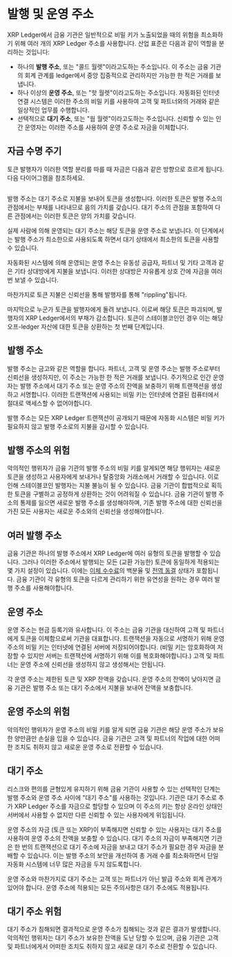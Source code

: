 # 발행 및 운영 주소

XRP Ledger에서 금융 기관은 일반적으로 비밀 키가 노출되었을 때의 위험을 최소화하기 위해 여러 개의 XRP Ledger 주소를 사용합니다. 산업 표준은 다음과 같이 역할을 분리하는 것입니다:

* 하나의 **발행 주소**, 또는 "콜드 월렛"이라고도하는 주소입니다. 이 주소는 금융 기관의 회계 관계를 ledger에서 중앙 집중적으로 관리하지만 가능한 한 적은 거래를 보냅니다.&#x20;
* 하나 이상의 **운영 주소**, 또는 "핫 월렛"이라고도하는 주소입니다. 자동화된 인터넷 연결 시스템은 이러한 주소의 비밀 키를 사용하여 고객 및 파트너와의 거래와 같은 일상적인 업무를 수행합니다.&#x20;
* 선택적으로 **대기 주소**, 또는 "웜 월렛"이라고도하는 주소입니다. 신뢰할 수 있는 인간 운영자는 이러한 주소를 사용하여 운영 주소로 자금을 이체합니다.&#x20;

## 자금 수명 주기

토큰 발행자가 이러한 역할 분리를 따를 때 자금은 다음과 같은 방향으로 흐르게 됩니다. 다음 다이어그램을 참조하세요.

<figure><img src="https://xrpl.org/img/issued-currency-funds-flow.svg" alt=""><figcaption></figcaption></figure>

발행 주소는 대기 주소로 지불을 보내어 토큰을 생성합니다. 이러한 토큰은 발행 주소의 관점에서는 부채를 나타내므로 음의 가치를 갖습니다. 대기 주소의 관점을 포함하여 다른 관점에서는 이러한 토큰은 양의 가치를 갖습니다.

실제 사람에 의해 운영되는 대기 주소는 해당 토큰을 운영 주소로 보냅니다. 이 단계에서는 발행 주소가 최소한으로 사용되도록 하면서 대기 상태에서 최소한의 토큰을 사용할 수 있습니다.

자동화된 시스템에 의해 운영되는 운영 주소는 유동성 공급자, 파트너 및 기타 고객과 같은 기타 상대방에게 지불을 보냅니다. 이러한 상대방은 자유롭게 상호 간에 자금을 여러 번 보낼 수 있습니다.

마찬가지로 토큰 지불은 신뢰선을 통해 발행자를 통해 "rippling"됩니다.

마지막으로 누군가 토큰을 발행자에게 돌려 보냅니다. 이로써 해당 토큰은 파괴되며, 발행자의 XRP Ledger에서의 부채가 감소합니다. 토큰이 스테이블코인인 경우 이는 해당 오프-ledger 자산에 대한 토큰을 상환하는 첫 번째 단계입니다.

## 발행 주소&#x20;

발행 주소는 금고와 같은 역할을 합니다. 파트너, 고객 및 운영 주소는 발행 주소로부터 신뢰선을 생성하지만, 이 주소는 가능한 한 적은 거래를 보냅니다. 주기적으로 인간 운영자는 발행 주소에서 대기 주소 또는 운영 주소의 잔액을 보충하기 위해 트랜잭션을 생성하고 서명합니다. 이러한 트랜잭션에 사용되는 비밀 키는 인터넷에 연결된 컴퓨터에서 절대로 액세스할 수 없어야합니다.

발행 주소는 모든 XRP Ledger 트랜잭션이 공개되기 때문에 자동화 시스템은 비밀 키가 필요하지 않고 발행 주소로의 지불을 감시할 수 있습니다.

## 발행 주소의 위험&#x20;

악의적인 행위자가 금융 기관의 발행 주소의 비밀 키를 알게되면 해당 행위자는 새로운 토큰을 생성하고 사용자에게 보내거나 탈중앙화 거래소에서 거래할 수 있습니다. 이로 인해 스테이블코인 발행자는 지불 불능이 될 수 있습니다. 금융 기관이 합법적으로 획득 한 토큰을 구별하고 공정하게 상환하는 것이 어려워질 수 있습니다. 금융 기관이 발행 주소의 통제를 잃으면 새로운 발행 주소를 생성해야하며, 기존 발행 주소에 대한 신뢰선을 가진 모든 사용자는 새로운 주소와의 신뢰선을 생성해야합니다.

## 여러 발행 주소&#x20;

금융 기관은 하나의 발행 주소에서 XRP Ledger에 여러 유형의 토큰을 발행할 수 있습니다. 그러나 이러한 주소에서 발행되는 모든 (교환 가능한) 토큰에 동일하게 적용되는 몇 가지 설정이 있습니다. 이에는 [이체 수수료](undefined-1.md)의 백분율 및 [전역 동결](undefined/) 상태가 포함됩니다. 금융 기관이 각 유형의 토큰을 다르게 관리하기 위한 유연성을 원하는 경우 여러 발행 주소를 사용해야합니다.

## 운영 주소&#x20;

운영 주소는 현금 등록기와 유사합니다. 이 주소는 금융 기관을 대신하여 고객 및 파트너에게 토큰을 이체함으로써 기관을 대표합니다. 트랜잭션을 자동으로 서명하기 위해 운영 주소의 비밀 키는 인터넷에 연결된 서버에 저장되어야합니다. (비밀 키는 암호화하여 저장할 수 있지만 서버는 트랜잭션에 서명하기 위해 이를 복호화해야합니다.) 고객 및 파트너는 운영 주소에 신뢰선을 생성하지 않고 생성해서는 안됩니다.

각 운영 주소는 제한된 토큰 및 XRP 잔액을 갖습니다. 운영 주소의 잔액이 낮아지면 금융 기관은 발행 주소 또는 대기 주소에서 지불을 보내어 잔액을 보충합니다.

## 운영 주소의 위험&#x20;

악의적인 행위자가 운영 주소의 비밀 키를 알게 되면 금융 기관은 해당 운영 주소가 보유한 양만큼만 손실을 입을 수 있습니다. 금융 기관은 고객 및 파트너의 작업에 대한 어떠한 조치도 취하지 않고 새로운 운영 주소로 전환할 수 있습니다.

## 대기 주소&#x20;

리스크와 편의를 균형있게 유지하기 위해 금융 기관이 사용할 수 있는 선택적인 단계는 발행 주소와 운영 주소 사이에 "대기 주소"를 사용하는 것입니다. 기관은 대기 주소로 추가 XRP Ledger 주소를 자금으로 할당할 수 있으며 이 주소의 키는 항상 온라인 상태인 서버에서 사용할 수 없지만 다른 신뢰할 수 있는 사용자에게 위임됩니다.

운영 주소의 자금 (토큰 또는 XRP)이 부족해지면 신뢰할 수 있는 사용자는 대기 주소를 사용하여 운영 주소의 잔액을 보충할 수 있습니다. 대기 주소의 자금이 부족해지면 기관은 한 번의 트랜잭션으로 대기 주소에 자금을 보내고 대기 주소가 필요한 경우 자금을 분배할 수 있습니다. 이는 발행 주소의 보안을 개선하여 총 거래 수를 최소화하면서 단일 자동화 시스템에 너무 많은 자금을 두지 않도록합니다.

운영 주소와 마찬가지로 대기 주소는 고객 또는 파트너가 아닌 발급 주소와 회계 관계가 있어야 합니다. 운영 주소에 적용되는 모든 주의사항은 대기 주소에도 적용됩니다.

## 대기 주소 위험&#x20;

대기 주소가 침해되면 결과적으로 운영 주소가 침해되는 것과 같은 결과가 발생합니다. 악의적인 행위자는 대기 주소가 보유한 잔액을 도난 당할 수 있으며, 금융 기관은 고객 및 파트너에게서 어떠한 조치도 취하지 않고 새로운 대기 주소로 전환할 수 있습니다.
